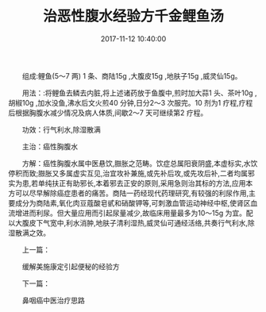 ﻿---
title: 治恶性腹水经验方千金鲤鱼汤
categories: 中医专家
date: 2017-11-12 10:40:00
tags: [肺癌，中医治疗肺癌，中医治疗癌症]
---

　　组成:鲤鱼(5～7 两) 1 条、商陆15g ,大腹皮15g ,地肤子15g ,威灵仙15g。

　　用法：:将鲤鱼去鳞去内脏,将上述诸药放于鱼腹中,煎时加大蒜1 头、茶叶10g ,胡椒10g ,加水没鱼,沸水后文火煎40 分钟,日分2～3 次服完。10 剂为1 疗程,疗程后根据胸腹水减少情况及病人体质,间歇2～7 天可继续第2 疗程。

　　功效：行气利水,除湿散满

　　主治：癌性胸腹水

　　方解：癌性胸腹水属中医悬饮,臌胀之范畴。饮症总属阳衰阴盛,本虚标实,水饮停积而致;臌胀又多属虚实互见,治宜攻补兼施,或先补后攻,或先攻后补,二者均属邪实为患,若单纯扶正有助邪长,本着邪去正安的原则,采用急则治其标的方法,应用本方可以尽早解除癌症患者的痛苦。商陆一药经现代药理研究,有较强的利尿作用,主要成分为商陆素,氧化肉豆蔻酸皂甙和硝酸钾等,可刺激血管运动神经中枢,使肾区血流增进而利尿。但大量应用而引起尿量减少,故临床用量最多为10～15g 为宜。配以大腹皮下气宽中,利水消肿,地肤子清利湿热,威灵仙可通经活络,共奏行气利水,除湿散满之效。

　　上一篇：

　　缓解美施康定引起便秘的经验方

　　下一篇：

　　鼻咽癌中医治疗思路
